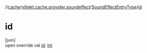 //[cache](../../../index.md)/[xlitekt.cache.provider.soundeffect](../index.md)/[SoundEffectEntryType](index.md)/[id](id.md)

# id

[jvm]\
open override val [id](id.md): [Int](https://kotlinlang.org/api/latest/jvm/stdlib/kotlin/-int/index.html)
